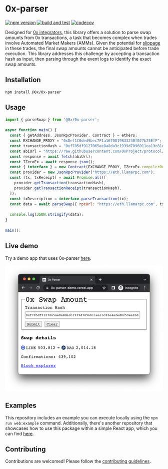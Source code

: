 # 0x-parser

[![npm version](https://img.shields.io/npm/v/@0x/0x-parser.svg?style=flat-square)](https://www.npmjs.com/package/@0x/0x-parser)
[![build and test](https://github.com/0xproject/0x-parser/actions/workflows/test.yml/badge.svg)](https://github.com/0xproject/0x-parser/actions/workflows/test.yml)
[![codecov](https://codecov.io/gh/0xproject/0x-parser/branch/main/graph/badge.svg?token=OnNsoc2OrF)](https://codecov.io/gh/0xproject/0x-parser)

Designed for [0x integrators](https://0x.org/docs/introduction/introduction-to-0x), this library offers a solution to parse swap amounts from 0x transactions, a task that becomes complex when trades involve Automated Market Makers (AMMs). Given the potential for [slippage](https://0x.org/post/what-is-slippage) in these trades, the final swap amounts cannot be anticipated before trade execution. This library addresses this challenge by accepting a transaction hash as input, then parsing through the event logs to identify the exact swap amounts.

## Installation

```
npm install @0x/0x-parser
```

## Usage

```javascript
import { parseSwap } from '@0x/0x-parser';

async function main() {
  const { getAddress, JsonRpcProvider, Contract } = ethers;
  const EXCHANGE_PROXY = "0xDef1C0ded9bec7F1a1670819833240f027b25EfF";
  const transactionHash = "0xf705df9127065ae8a8da3c1939d7096011ea13c81e4a2ed8c59ea1b039f7565d";
  const abiUrl = "https://raw.githubusercontent.com/0xProject/protocol/development/packages/contract-artifacts/artifacts/IZeroEx.json";
  const response = await fetch(abiUrl);
  const IZeroEx = await response.json();
  const { interface } = new Contract(EXCHANGE_PROXY, IZeroEx.compilerOutput.abi);
  const provider = new JsonRpcProvider("https://eth.llamarpc.com");
  const [tx, txReceipt] = await Promise.all([
    provider.getTransaction(transactionHash),
    provider.getTransactionReceipt(transactionHash),
  ]);
  const txDescription = interface.parseTransaction(tx);
  const data = await parseSwap({ rpcUrl: "https://eth.llamarpc.com", txReceipt, txDescription });

  console.log(JSON.stringify(data);
}

main();
```

## Live demo

Try a demo app that uses 0x-parser [here](https://0x-parser-demo.vercel.app/).

<img src="https://raw.githubusercontent.com/hzhu/yo/main/react-demo.png" alt="0x parser React demo app" width="650"/>

## Examples

This repository includes an example you can execute locally using the `npm run web:example` command. Additionally, there's another repository that showcases how to use this package within a simple React app, which you can find [here](https://github.com/hzhu/0x-parser-demo).

## Contributing

Contributions are welcomed! Please follow the [contributing guidelines](./.github/.CONTRIBUTING.md).
